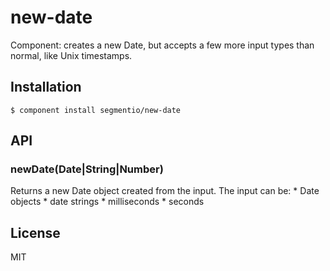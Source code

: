 
# new-date

  Component: creates a new Date, but accepts a few more input types than normal, like Unix timestamps.

## Installation

    $ component install segmentio/new-date

## API

### newDate(Date|String|Number)

  Returns a new Date object created from the input. The input can be:
    * Date objects
    * date strings
    * milliseconds
    * seconds

## License

  MIT

